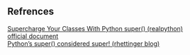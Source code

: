 ## Refrences
[Supercharge Your Classes With Python super() (realpython)](https://realpython.com/python-super/)
<br />
[official document](https://docs.python.org/library/functions.html#super)
<br />
[Python’s super() considered super! (rhettinger blog)](https://rhettinger.wordpress.com/2011/05/26/super-considered-super/)
<br />


